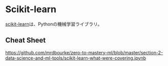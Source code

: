# Scikit-learn

[scikit-learn](https://scikit-learn.org/stable/)は、Pythonの機械学習ライブラリ。

## Cheat Sheet
https://github.com/mrdbourke/zero-to-mastery-ml/blob/master/section-2-data-science-and-ml-tools/scikit-learn-what-were-covering.ipynb
